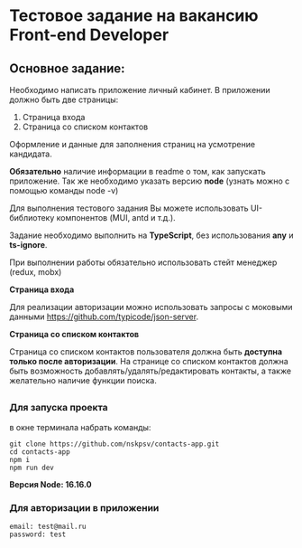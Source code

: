 # Тестовое задание на вакансию Front-end Developer
 
## Основное задание:

Необходимо написать приложение личный кабинет.
В приложении должно быть две страницы:
1. Страница входа
2. Страница со списком контактов

Оформление и данные для заполнения страниц на усмотрение кандидата.

**Обязательно** наличие информации в readme о том, как запускать приложение. Так же необходимо указать версию **node** (узнать можно с помощью команды node -v)

Для выполнения тестового задания Вы можете использовать UI-библиотеку компонентов (MUI, antd и т.д.).

Задание необходимо выполнить на **TypeScript**, без использования **any** и **ts-ignore**.

При выполнении работы обязательно использовать стейт менеджер (redux, mobx)

**Страница входа**

Для реализации авторизации можно использовать запросы с моковыми данными https://github.com/typicode/json-server.

**Страница со списком контактов**

Страница со списком контактов пользователя должна быть **доступна только после авторизации**.
На странице со списком контактов должна быть возможность добавлять/удалять/редактировать контакты, а также желательно наличие функции поиска.

##
### Для запуска проекта
в окне терминала набрать команды:
```
git clone https://github.com/nskpsv/contacts-app.git
cd contacts-app
npm i
npm run dev
```

**Версия Node: 16.16.0**

### Для авторизации в приложении
```
email: test@mail.ru
password: test
```
